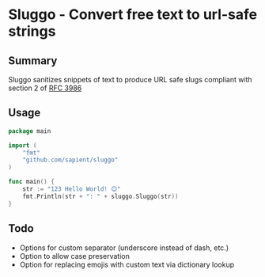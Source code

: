 # Sluggo - Convert free text to url-safe strings

## Summary
Sluggo sanitizes snippets of text to produce URL safe slugs compliant with section 2 of [RFC 3986](https://www.ietf.org/rfc/rfc3986.txt)

## Usage

```go
package main

import (
	"fmt"
	"github.com/sapient/sluggo"
)

func main() {
	str := "123 Hello World! 😊"
	fmt.Println(str + ": " + sluggo.Sluggo(str))
}
```

## Todo

 * Options for custom separator (underscore instead of dash, etc.)
 * Option to allow case preservation
 * Option for replacing emojis with custom text via dictionary lookup